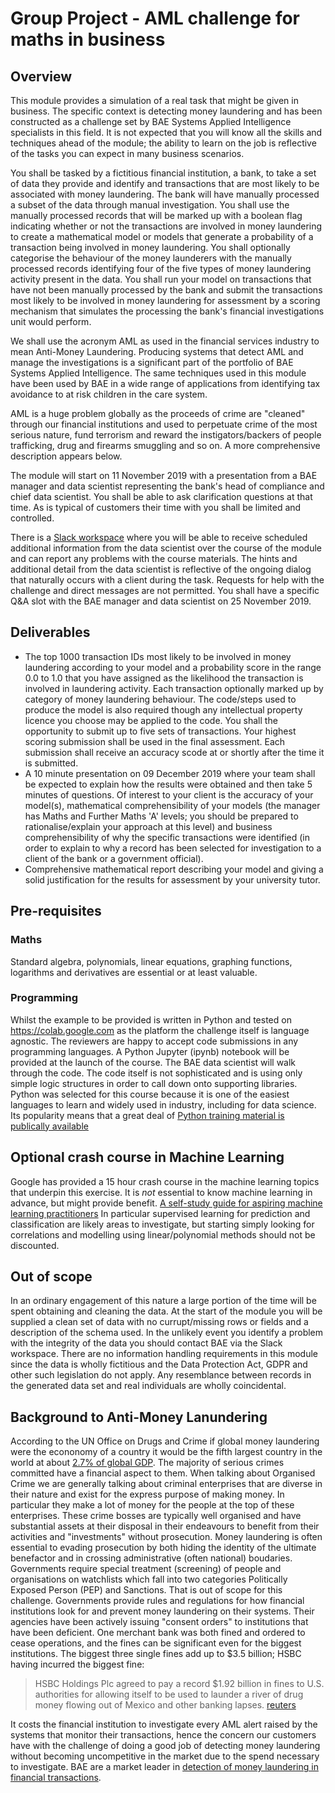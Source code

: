 # Group Project - AML challenge for maths in business
## Overview

This module provides a simulation of a real task that might be given in business. The specific context is detecting money laundering and has been constructed as a challenge set by BAE Systems Applied Intelligence specialists in this field. It is not expected that you will know all the skills and techniques ahead of the module; the ability to learn on the job is reflective of the tasks you can expect in many business scenarios.

You shall be tasked by a fictitious financial institution, a bank, to take a set of data they provide and identify and  transactions that are most likely to be associated with money laundering. The bank will have manually processed a subset of the data through manual investigation. You shall use the manually processed records that will be marked up with a boolean flag indicating whether or not the transactions are involved in money laundering to create a mathematical model or models that generate a probability of a transaction being involved in money laundering. You shall optionally categorise the behaviour of the money launderers with the manually processed records identifying four of the five types of money laundering activity present in the data. You shall run your model on transactions that have not been manually processed by the bank and submit the transactions most likely to be involved in money laundering for assessment by a scoring mechanism that simulates the processing the bank's financial investigations unit would perform.

We shall use the acronym AML as used in the financial services industry to mean Anti-Money Laundering. Producing systems that detect AML and manage the investigations is a significant part of the portfolio of BAE Systems Applied Intelligence. The same techniques used in this module have been used by BAE in a wide range of applications from identifying tax avoidance to at risk children in the care system.

AML is a huge problem globally as the proceeds of crime are "cleaned" through our financial institutions and used to perpetuate crime of the most serious nature, fund terrorism and reward the instigators/backers of people trafficking, drug and firearms smuggling and so on. A more comprehensive description appears below.

The module will start on 11 November 2019 with a presentation from a BAE manager and data scientist representing the bank's head of compliance and chief data scientist. You shall be able to ask clarification questions at that time. As is typical of customers their time with you shall be limited and controlled. 

There is a [Slack workspace](https://join.slack.com/t/aml19workspace/shared_invite/enQtODIyMjI3NDA5ODk0LTk1M2M4NTFjMDdmYjcxMDMzYzE5MzI1OGQyNDE2ZDQxYjNmMmUxYTgzZDNiOGVhOTg2Y2YwYThkYmRiOTUzNWE) where you will be able to receive scheduled additional information from the data scientist over the course of the module and can report any problems with the course materials. The hints and additional detail from the data scientist is reflective of the ongoing dialog that naturally occurs with a client during the task. Requests for help with the challenge and direct messages are not permitted.
You shall have a specific Q&A slot with the BAE manager and data scientist on 25 November 2019.

## Deliverables
* The top 1000 transaction IDs most likely to be involved in money laundering according to your model and a probability score in the range 0.0 to 1.0 that you have assigned as the likelihood the transaction is involved in laundering activity. Each transaction optionally marked up by category of money laundering behaviour. The code/steps used to produce the model is also required though any intellectual property licence you choose may be applied to the code. You shall the opportunity to submit up to five sets of transactions. Your highest scoring submission shall be used in the final assessment. Each submission shall receive an accuracy scode at or shortly after the time it is submitted.
* A 10 minute presentation on 09 December 2019 where your team shall be expected to explain how the results were obtained and then take 5 minutes of questions. Of interest to your client is the accuracy of your model(s), mathematical comprehensibility of your models (the manager has Maths and Further Maths 'A' levels; you should be prepared to rationalise/explain your approach at this level) and business comprehensibility of why the specific transactions were identified (in order to explain to why a record has been selected for investigation to a client of the bank or a government official).
* Comprehensive mathematical report describing your model and giving a solid justification for the results for assessment by your university tutor.

## Pre-requisites
### Maths
Standard algebra, polynomials, linear equations, graphing functions, logarithms and derivatives are essential or at least valuable.
### Programming
Whilst the example to be provided is written in Python and tested on https://colab.google.com as the platform the challenge itself is language agnostic. The reviewers are happy to accept code submissions in any programming languages. A Python Jupyter (ipynb) notebook will be provided at the launch of the course. The BAE data scientist will walk through the code. The code itself is not sophisticated and is using only simple logic structures in order to call down onto supporting libraries. Python was selected for this course because it is one of the easiest languages to learn and widely used in industry, including for data science. Its popularity means that a great deal of [Python training material is publically available](https://www.dataquest.io/blog/how-to-learn-python-for-data-science-in-5-steps/)

## Optional crash course in Machine Learning
Google has provided a 15 hour crash course in the machine learning topics that underpin this exercise. It is *not* essential to know machine learning in advance, but might provide benefit. [A self-study guide for aspiring machine learning practitioners](https://developers.google.com/machine-learning/crash-course)
In particular supervised learning for prediction and classification are likely areas to investigate, but starting simply looking for correlations and modelling using linear/polynomial methods should not be discounted.

## Out of scope
In an ordinary engagement of this nature a large portion of the time will be spent obtaining and cleaning the data. At the start of the module you will be supplied a clean set of data with no currupt/missing rows or fields and a description of the schema used. In the unlikely event you identify a problem with the integrity of the data you should contact BAE via the Slack workspace. 
There are no information handling requirements in this module since the data is wholly fictitious and the Data Protection Act, GDPR and other such legislation do not apply. Any resemblance between records in the generated data set and real individuals are wholly coincidental.

## Background to Anti-Money Lanundering
According to the UN Office on Drugs and Crime if global money laundering were the econonomy of a country it would be the fifth largest country in the world at about [2.7% of global GDP](https://www.unodc.org/unodc/en/frontpage/2011/October/illicit-money_-how-much-is-out-there.html). The majority of serious crimes committed have a financial aspect to them. When talking about Organised Crime we are generally talking about criminal enterprises that are diverse in their nature and exist for the express purpose of making money. In particular they make a lot of money for the people at the top of these enterprises. These crime bosses are typically well organised and have substantial assets at their disposal in their endeavours to benefit from their activities and "investments" without prosecution. Money laundering is often essential to evading prosecution by both hiding the identity of the ultimate benefactor and in crossing administrative (often national) boudaries.
Governments require special treatment (screening) of people and organisations on watchlists which fall into two categories Politically Exposed Person (PEP) and Sanctions. That is out of scope for this challenge.
Governments provide rules and regulations for how financial institutions look for and prevent money laundering on their systems. Their agencies have been actively issuing "consent orders" to institutions that have been deficient. One merchant bank was both fined and ordered to cease operations, and the fines can be significant even for the biggest institutions. The biggest three single fines add up to $3.5 billion; HSBC having incurred the biggest fine:
> HSBC Holdings Plc agreed to pay a record $1.92 billion in fines to U.S. authorities for allowing itself to be used to launder a river of drug money flowing out of Mexico and other banking lapses. [reuters](https://www.reuters.com/article/us-hsbc-probe/hsbc-to-pay-1-9-billion-u-s-fine-in-money-laundering-case-idUSBRE8BA05M20121211)

It costs the financial institution to investigate every AML alert raised by the systems that monitor their transactions, hence the concern our customers have with the challenge of doing a good job of detecting money laundering without becoming uncompetitive in the market due to the spend necessary to investigate. BAE are a market leader in [detection of money laundering in financial transactions](https://www.baesystems.com/en/cybersecurity/product/aml-transaction-monitoring).
